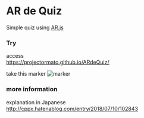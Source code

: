 # AR de Quiz
Simple quiz using [AR.js](https://github.com/jeromeetienne/AR.js)

### Try
access  
https://projectormato.github.io/ARdeQuiz/

take this marker
![marker](https://projectormato.github.io/ARdeQuiz/img/quiz.png)

### more information
explanation in Japanese  
http://cppx.hatenablog.com/entry/2018/07/10/102843
